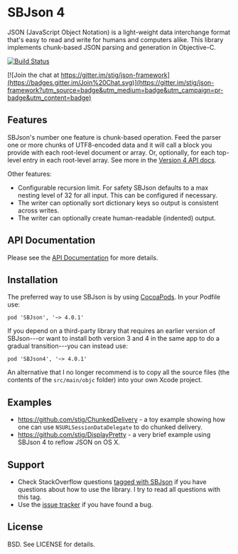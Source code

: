 SBJson 4
========

JSON (JavaScript Object Notation) is a light-weight data interchange format
that's easy to read and write for humans and computers alike. This library
implements chunk-based JSON parsing and generation in Objective-C.

[![Build Status](https://travis-ci.org/stig/json-framework.png?branch=master)](https://travis-ci.org/stig/json-framework)

[![Join the chat at https://gitter.im/stig/json-framework](https://badges.gitter.im/Join%20Chat.svg)](https://gitter.im/stig/json-framework?utm_source=badge&utm_medium=badge&utm_campaign=pr-badge&utm_content=badge)

Features
--------

SBJson's number one feature is chunk-based operation. Feed the parser one or
more chunks of UTF8-encoded data and it will call a block you provide with each
root-level document or array. Or, optionally, for each top-level entry in each
root-level array. See more in the [Version 4 API
docs](http://cocoadocs.org/docsets/SBJson/4.0.0/Classes/SBJson4Parser.html).

Other features:

* Configurable recursion limit. For safety SBJson defaults to a max nesting
  level of 32 for all input. This can be configured if necessary.
* The writer can optionally sort dictionary keys so output is consistent
  across writes.
* The writer can optionally create human-readable (indented) output.

API Documentation
-----------------

Please see the [API Documentation](http://cocoadocs.org/docsets/SBJson) for
more details.

Installation
------------

The preferred way to use SBJson is by using
[CocoaPods](http://cocoapods.org/?q=sbjson). In your Podfile use:

    pod 'SBJson', '~> 4.0.1'

If you depend on a third-party library that requires an earlier version of
SBJson---or want to install both version 3 and 4 in the same app to do a gradual
transition---you can instead use:

    pod 'SBJson4', '~> 4.0.1'

An alternative that I no longer recommend is to copy all the source files (the
contents of the `src/main/objc` folder) into your own Xcode project.

Examples
--------

* https://github.com/stig/ChunkedDelivery - a toy example showing how one can
  use `NSURLSessionDataDelegate` to do chunked delivery.
* https://github.com/stig/DisplayPretty - a very brief example using SBJson 4
  to reflow JSON on OS X.

Support
-------

* Check StackOverflow questions
  [tagged with SBJson](http://stackoverflow.com/questions/tagged/sbjson) if
  you have questions about how to use the library. I try to read all questions
  with this tag.
* Use the [issue tracker](http://github.com/stig/json-framework/issues) if you
  have found a bug.

License
-------

BSD. See LICENSE for details.
